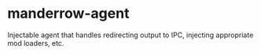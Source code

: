# manderrow-agent

Injectable agent that handles redirecting output to IPC, injecting appropriate mod loaders, etc.
